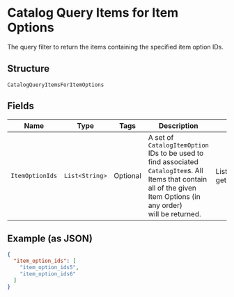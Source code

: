 
# Catalog Query Items for Item Options

The query filter to return the items containing the specified item option IDs.

## Structure

`CatalogQueryItemsForItemOptions`

## Fields

| Name | Type | Tags | Description | Getter |
|  --- | --- | --- | --- | --- |
| `ItemOptionIds` | `List<String>` | Optional | A set of `CatalogItemOption` IDs to be used to find associated<br>`CatalogItem`s. All Items that contain all of the given Item Options (in any order)<br>will be returned. | List<String> getItemOptionIds() |

## Example (as JSON)

```json
{
  "item_option_ids": [
    "item_option_ids5",
    "item_option_ids6"
  ]
}
```

